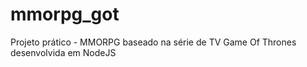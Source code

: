 # mmorpg_got
Projeto prático - MMORPG baseado na série de TV Game Of Thrones desenvolvida em NodeJS
